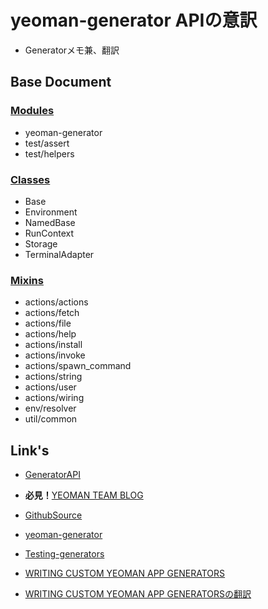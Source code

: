 
# yeoman-generator APIの意訳

 + Generatorメモ兼、翻訳

## Base Document

### [Modules](https://github.com/MSakamaki/GeneratorAPI/blob/master/Module.md)

 + yeoman-generator
 + test/assert
 + test/helpers

### [Classes](https://github.com/MSakamaki/GeneratorAPI/blob/master/Classes.md)

 + Base
 + Environment
 + NamedBase
 + RunContext
 + Storage
 + TerminalAdapter


### [Mixins](https://github.com/MSakamaki/GeneratorAPI/blob/master/Mixins.md)

 + actions/actions
 + actions/fetch
 + actions/file
 + actions/help
 + actions/install
 + actions/invoke
 + actions/spawn_command
 + actions/string
 + actions/user
 + actions/wiring
 + env/resolver
 + util/common

## Link's

 + [GeneratorAPI](http://yeoman.github.io/generator/)

 + **必見！**[YEOMAN TEAM BLOG](http://yeoman.io/blog/)

 + [GithubSource](https://github.com/yeoman/generator)

 + [yeoman-generator](https://github.com/yeoman/yeoman/wiki/Generators#wiki-frequently-asked-questions)

 + [Testing-generators](https://github.com/yeoman/generator/wiki/Testing-generators)

 + [WRITING CUSTOM YEOMAN APP GENERATORS](http://yeoman.io/generators.html)

 + [WRITING CUSTOM YEOMAN APP GENERATORSの翻訳](http://qiita.com/sys1yagi/items/da002b32b6663faaa705)
